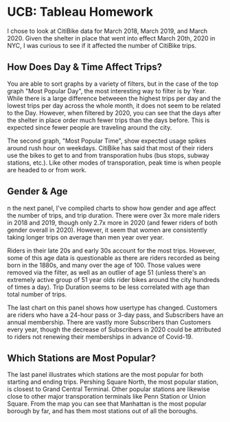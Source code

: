 # UCB: Tableau Homework

I chose to look at CitiBike data for March 2018, March 2019, and March 2020.  Given the shelter in place that went into effect March 20th, 2020 in NYC, I was curious to see if it affected the number of CitiBike trips.

## How Does Day & Time Affect Trips?

You are able to sort graphs by a variety of filters, but in the case of the top graph "Most Popular Day", the most interesting way to filter is by Year.  While there is a large difference betweeen the highest trips per day and the lowest trips per day across the whole month, it does not seem to be related to the Day.  However, when filtered by 2020, you can see that the days after the shelter in place order much fewer trips than the days before.  This is expected since fewer people are traveling around the city.

The second graph, "Most Popular Time", show expected usage spikes around rush hour on weekdays.  CitiBike has said that most of their riders use the bikes to get to and from transporation hubs (bus stops, subway stations, etc.). Like other modes of transporation, peak time is when people are headed to or from work.

## Gender & Age 

n the next panel, I've compiled charts to show how gender and age affect the number of trips, and trip duration.  There were over 3x more male riders in 2018 and 2019, though only 2.7x more in 2020 (and fewer riders of both gender overall in 2020).  However, it seem that women are consistently taking longer trips on average than men year over year.

Riders in their late 20s and early 30s account for the most trips.  However, some of this age data is questionable as there are riders recorded as being born in the 1880s, and many over the age of 100.  Those values were removed via the filter, as well as an outlier of age 51 (unless there's an extremely active group of 51 year olds rider bikes around the city hundreds of times a day).  Trip Duration seems to be less correlated with age than total number of trips.

The last chart on this panel shows how usertype has changed.  Customers are riders who have a 24-hour pass or 3-day pass, and Subscribers have an annual membership.  There are vastly more Subscribers than Customers every year, though the decrease of Subscribers in 2020 could be attributed to riders not renewing their memberships in advance of Covid-19.

## Which Stations are Most Popular?

The last panel illustrates which stations are the most popular for both starting and ending trips.  Pershing Square North, the most popular station, is closest to Grand Central Terminal.  Other popular stations are likewise close to other major transporation terminals like Penn Station or Union Square.  From the map you can see that Manhattan is the most popular borough by far, and has them most stations out of all the boroughs.  
